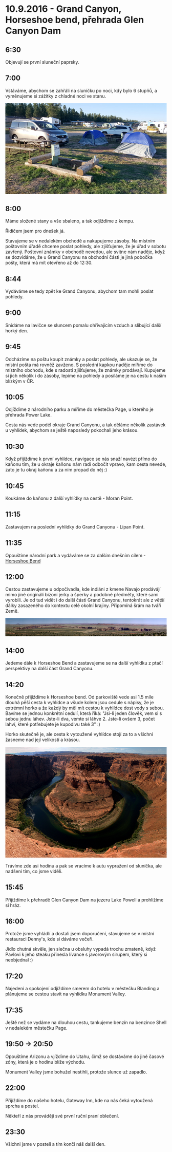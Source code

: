 # 10.9.2016 - Grand Canyon, Horseshoe bend, přehrada Glen Canyon Dam

## 6:30

Objevují se první sluneční paprsky.

## 7:00

Vstáváme, abychom se zahřáli na sluníčku po noci, kdy bylo 6 stupňů, a vyměnujeme si zážitky z chladné noci ve stanu.

![Probouzení po provním stanování u Grand Canyonu](images/20160910/20160910_065728.jpg)

## 8:00

Máme složené stany a vše sbaleno, a tak odjíždíme z kempu.

Řidičem jsem pro dnešek já.

Stavujeme se v nedalekém obchodě a nakupujeme zásoby. Na místním poštovním úřadě chceme poslat pohledy, ale zjišťujeme, že je úřad v sobotu zavřený. Poštovní známky v obchodě nevedou, ale svitne nám naděje, když se dozvídáme, že u Grand Canyonu na obchodní části je jiná pobočka pošty, která má mít otevřeno až do 12:30.

## 8:44

Vydáváme se tedy zpět ke Grand Canyonu, abychom tam mohli poslat pohledy.

## 9:00

Snídáme na lavičce se sluncem pomalu ohřívajícím vzduch a slibující další horký den.

## 9:45

Odcházíme na poštu koupit známky a poslat pohledy, ale ukazuje se, že místní pošta má rovněž zavženo. S poslední kapkou naděje míříme do místního obchodu, kde s radostí zjišťujeme, že známky prodávají. Kupujeme si jich několik i do zásoby, lepíme na pohledy a posíláme je na cestu k našim blízkým v ČR.

## 10:05

Odjíždíme z národního parku a míříme do městečka Page, u kterého je přehrada Power Lake.

Cesta nás vede podél okraje Grand Canyonu, a tak děláme několik zastávek u vyhlídek, abychom se ještě naposledy pokochali jeho krásou.

## 10:30

Když přijíždíme k první vyhlídce, navigace se nás snaží navézt přímo do kaňonu tím, že u okraje kaňonu nám radí odbočit vpravo, kam cesta nevede, zato je tu okraj kaňonu a za ním propad do něj :)

## 10:45

Koukáme do kaňonu z další vyhlídky na cestě - Moran Point.

## 11:15

Zastavujem na poslední vyhlídky do Grand Canyonu - Lipan Point.

## 11:35

Opouštíme národní park a vydáváme se za dalším dnešním cílem - [Horseshoe Bend](http://horseshoebend.com)

## 12:00

Cestou zastavujeme u odpočívadla, kde indiáni z kmene Navajo prodávájí mimo jiné originálí bizoní jerky a šperky a podobné předměty, které sami vyrobili. Je od tud vidět i do další části Grand Canyonu, tentokrát ale z větší dálky zasazeného do kontextu celé okolní krajiny. Připomíná šrám na tváři Země.

![Grand Canyon v krajině](images/20160910/DSC_9845-DSC_9858.jpg)

## 14:00

Jedeme dále k Horseshoe Bend a zastavujeme se na další vyhlídku z ptačí perspektivy na další část Grand Canyonu.

## 14:20

Konečně přijíždíme k Horseshoe bend. Od parkoviště vede asi 1.5 míle dlouhá pěší cesta k vyhlídce a všude kolem jsou cedule s nápisy, že je extrémní horko a že každý by měl mít cestou k vyhlídce dost vody s sebou. Bavíme se jednou konkrétní cedulí, která říká: "Jsi-li jeden člověk, vem si s sebou jednu láhev. Jste-li dva, vemte si láhve 2. Jste-li ovšem 3, počet lahví, které potřebujete je kupodivu také 3" :)

Horko skutečně je, ale cesta k vytoužené vyhlídce stojí za to a všichni žasneme nad její velikostí a krásou.

![Horseshoe Bend](images/20160910/DSC_9901-DSC_9915.jpg)

Trávíme zde asi hodinu a pak se vracíme k autu vypražení od sluníčka, ale nadšeni tím, co jsme viděli.

## 15:45

Přijíždíme k přehradě Glen Canyon Dam na jezeru Lake Powell a prohlížíme si hráz.

## 16:00

Protože jsme vyhládlí a dostali jsem doporučení, stavujeme se v místní restauraci Denny's, kde si dáváme večeři.

Jídlo chutná skvěle, jen slečna u obsluhy vypadá trochu zmateně, když Pavlovi k jeho steaku přinesla lívance s javorovým sirupem, který si neobjednal :)

## 17:20

Najedení a spokojení odjíždíme smerem do hotelu v městečku Blanding a plánujeme se cestou stavit na vyhlídku Monument Valley.

## 17:35

Ještě než se vydáme na dlouhou cestu, tankujeme benzín na benzince Shell v nedalekém městečku Page.

## 19:50 -> 20:50

Opouštíme Arizonu a vjíždíme do Utahu, čímž se dostáváme do jiné časové zóny, která je o hodinu blíže východu.

Monument Valley jsme bohužel nestihli, protože slunce už zapadlo.

## 22:00

Přijíždíme do našeho hotelu, Gateway Inn, kde na nás čeká vytoužená sprcha a postel.

Někteří z nás provádějí své první ruční praní oblečení.

## 23:30

Všichni jsme v posteli a tím končí náš další den.